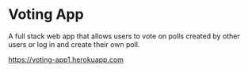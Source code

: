 # Voting App

A full stack web app that allows users to vote on polls created by other users or log in and create their own poll.

https://voting-app1.herokuapp.com
